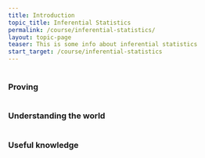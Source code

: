 ```yaml
---
title: Introduction
topic_title: Inferential Statistics
permalink: /course/inferential-statistics/
layout: topic-page
teaser: This is some info about inferential statistics
start_target: /course/inferential-statistics
---
```


<div class="col-sm-4">
    <h1 class="text-center"><i class="fa fa-cogs" aria-hidden="true"></i></h1>
    <h3 class="text-center">Proving</h3>
    <p></p>
</div>

<div class="col-sm-4">
    <h1 class="text-center"><i class="fa fa-cogs" aria-hidden="true"></i></h1>
    <h3 class="text-center">Understanding the world</h3>
    <p></p>
</div>

<div class="col-sm-4">
    <h1 class="text-center"><i class="fa fa-cogs" aria-hidden="true"></i></h1>
    <h3 class="text-center">Useful knowledge</h3>
    <p></p>
</div>